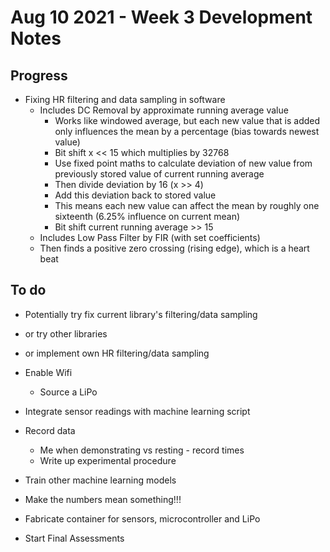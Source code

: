 # Aug 10 2021 - Week 3 Development Notes

## Progress

* Fixing HR filtering and data sampling in software
  * Includes DC Removal by approximate running average value
    * Works like windowed average, but each new value that is added only influences the mean by a percentage (bias towards newest value)
    * Bit shift x << 15 which multiplies by 32768
    * Use fixed point maths to calculate deviation of new value from previously stored value of current running average
    * Then divide deviation by 16 (x >> 4)
    * Add this deviation back to stored value
    * This means each new value can affect the mean by roughly one sixteenth (6.25% influence on current mean)
    * Bit shift current running average >> 15
  * Includes Low Pass Filter by FIR (with set coefficients)
  * Then finds a positive zero crossing (rising edge), which is a heart beat

## To do

* Potentially try fix current library's filtering/data sampling
* or try other libraries
* or implement own HR filtering/data sampling

* Enable Wifi
  * Source a LiPo
* Integrate sensor readings with machine learning script
* Record data
  * Me when demonstrating vs resting - record times
  * Write up experimental procedure
* Train other machine learning models
* Make the numbers mean something!!!
* Fabricate container for sensors, microcontroller and LiPo
* Start Final Assessments
